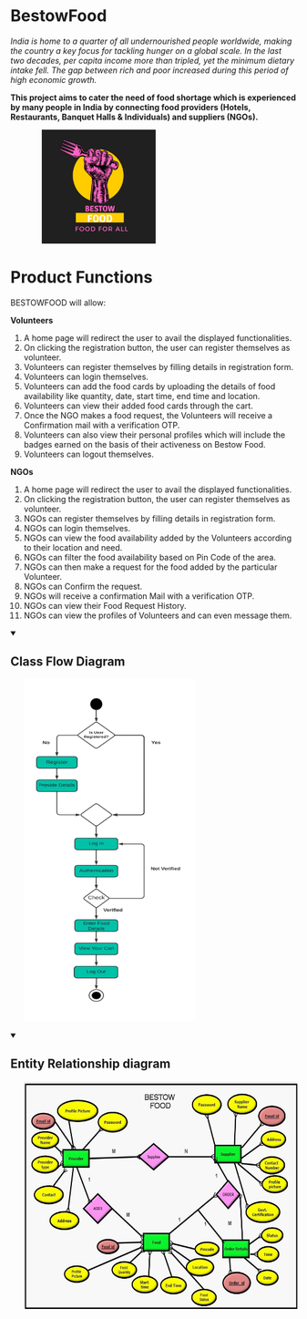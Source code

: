 # BestowFood
<I>India is home to a quarter of all undernourished people worldwide, making the country a key focus for tackling hunger on a global scale. In the last two decades, per capita income more than tripled, yet the minimum dietary intake fell. The gap between rich and poor increased during this period of high economic growth.</I>
 
  <b>This project aims to cater the need of food shortage which is experienced by many people in India by connecting food providers (Hotels, Restaurants, Banquet Halls & Individuals) and suppliers (NGOs).</b>
  
 &nbsp;  &nbsp;  &nbsp;  &nbsp;  &nbsp;  &nbsp;  &nbsp;  <img src ="https://github.com/jahnvisrivastava100/BestowFood/blob/main/image/img1.png" width="200px" height = "200px">

<!-- <b>Website which aims to connect NGOs with restaurant to solve Global issue of hunger by collecting food wasted on daily  basis.<b><br> 
<b>• Volunteers can register and add food availability<br></b>
<b>• NGOs can see the food availability added by Volunteers and can request for food<br></b>
<b>• Food being edible is removed once the end time is reached.<br></b>
  
 -->
 <h1>Product Functions</h1>

BESTOWFOOD will allow:

<b>Volunteers</b>
1.	A home page will redirect the user to avail the displayed functionalities.
2.	On clicking the registration button, the user can register themselves as volunteer.
3.	Volunteers can register themselves by filling details in registration form.
4.	Volunteers can login themselves. 
5.	Volunteers can add the food cards by uploading the details of food availability like quantity, date, start time, end time and location.
6.	Volunteers can view their added food cards through the cart.
7.	Once the NGO makes a food request, the Volunteers will receive a Confirmation mail with a verification OTP.
8.	Volunteers can also view their personal profiles which will include the badges earned on the basis of their activeness on Bestow Food.
9.	Volunteers can logout themselves.

  <b>NGOs</b>

1.	A home page will redirect the user to avail the displayed functionalities.
2.	On clicking the registration button, the user can register themselves as volunteer.
3.	NGOs can register themselves by filling details in registration form.
4.	NGOs can login themselves. 
5.	NGOs can view the food availability added by the Volunteers according to their location and need.
6.	NGOs can filter the food availability based on Pin Code of the area.
7.	NGOs can then make a request for the food added by the particular Volunteer.
8.	NGOs can Confirm the request.
9.	NGOs will receive a confirmation Mail with a verification OTP.
10.	NGOs can view their Food Request History.
11.	NGOs can view the profiles of Volunteers and can even message them.
<details open="open">
 <summary><h2>Class Flow Diagram</h2></summary>
    <ul>
       <img src="https://github.com/jahnvisrivastava100/BestowFood/blob/main/image/3.png" width="300px" height="600px">
      </ul>
</details>
<details open="open">
 <summary><h2>Entity Relationship diagram</h2></summary>
    <ul>
     <img src="https://github.com/jahnvisrivastava100/BestowFood/blob/main/image/2.jpg" width="700px" height="400px">
      </ul>
</details>


